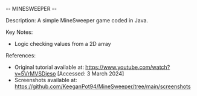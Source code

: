 -- MINESWEEPER --

Description: A simple MineSweeper game coded in Java.

Key Notes:
- Logic checking values from a 2D array 
  
References:
- Original tutorial available at: https://www.youtube.com/watch?v=5VrMVSDjeso [Accessed: 3 March 2024]
- Screenshots available at: https://github.com/KeeganPot94/MineSweeper/tree/main/screenshots 
